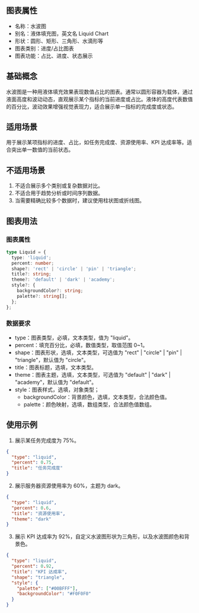 ## 图表属性

- 名称：水波图
- 别名：液体填充图，英文名 Liquid Chart
- 形状：圆形、矩形、三角形、水滴形等
- 图表类别：进度/占比图表
- 图表功能：占比、进度、状态展示

## 基础概念

水波图是一种用液体填充效果表现数值占比的图表。通常以圆形容器为载体，通过液面高度和波动动态，直观展示某个指标的当前进度或占比。液体的高度代表数值的百分比，波动效果增强视觉表现力，适合展示单一指标的完成度或状态。

## 适用场景

用于展示某项指标的进度、占比，如任务完成度、资源使用率、KPI 达成率等。适合突出单一数值的当前状态。

## 不适用场景

1. 不适合展示多个类别或复杂数据对比。
2. 不适合用于趋势分析或时间序列数据。
3. 当需要精确比较多个数据时，建议使用柱状图或折线图。

## 图表用法

### 图表属性

```typescript
type Liquid = {
  type: 'liquid';
  percent: number;
  shape?: 'rect' | 'circle' | 'pin' | 'triangle';
  title?: string;
  theme?: 'default' | 'dark' | 'academy';
  style?: {
    backgroundColor?: string;
    palette?: string[];
  };
};
```

### 数据要求

- type：图表类型，必填，文本类型，值为 "liquid"。
- percent：填充百分比，必填，数值类型，取值范围 0~1。
- shape：图表形状，选填，文本类型，可选值为 "rect" | "circle" | "pin" | "triangle"，默认值为 "circle"。
- title：图表标题，选填，文本类型。
- theme：图表主题，选填，文本类型，可选值为 "default" | "dark" | "academy"，默认值为 "default"。
- style：图表样式，选填，对象类型；
  - backgroundColor：背景颜色，选填，文本类型，合法颜色值。
  - palette：颜色映射，选填，数组类型，合法颜色值数组。

## 使用示例

1. 展示某任务完成度为 75%。

```json
{
  "type": "liquid",
  "percent": 0.75,
  "title": "任务完成度"
}
```

2. 展示服务器资源使用率为 60%，主题为 dark。

```json
{
  "type": "liquid",
  "percent": 0.6,
  "title": "资源使用率",
  "theme": "dark"
}
```

3. 展示 KPI 达成率为 92%，自定义水波图形状为三角形，以及水波图颜色和背景色。

```json
{
  "type": "liquid",
  "percent": 0.92,
  "title": "KPI 达成率",
  "shape": "triangle",
  "style": {
    "palette": ["#00BFFF"],
    "backgroundColor": "#F0F0F0"
  }
}
```

